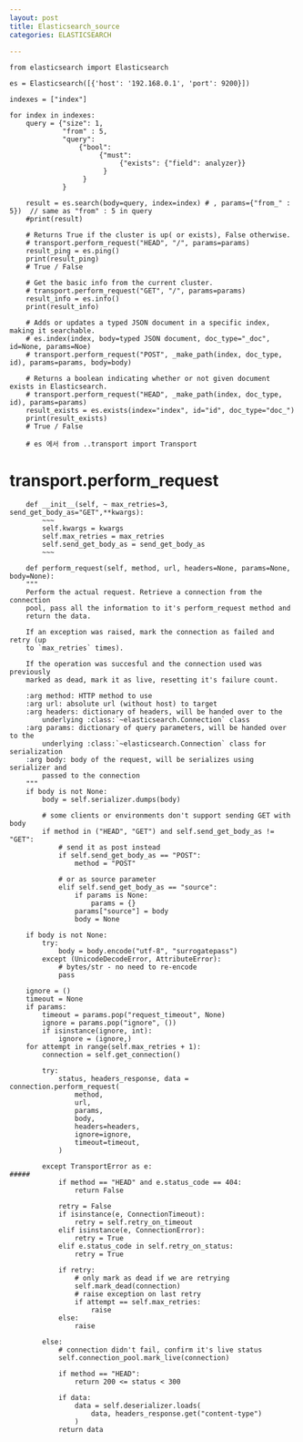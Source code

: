 ```yaml
---
layout: post
title: Elasticsearch_source
categories: ELASTICSEARCH

---
```





    from elasticsearch import Elasticsearch

    es = Elasticsearch([{'host': '192.168.0.1', 'port': 9200}])

    indexes = ["index"]

    for index in indexes:
        query = {"size": 1,
                 "from" : 5,
                 "query":
                     {"bool":
                          {"must":
                               {"exists": {"field": analyzer}}
                           }
                      }
                 }

        result = es.search(body=query, index=index) # , params={"from_" : 5})  // same as "from" : 5 in query
        #print(result)

        # Returns True if the cluster is up( or exists), False otherwise.
        # transport.perform_request("HEAD", "/", params=params)
        result_ping = es.ping()
        print(result_ping)
        # True / False

        # Get the basic info from the current cluster.
        # transport.perform_request("GET", "/", params=params)
        result_info = es.info()
        print(result_info)

        # Adds or updates a typed JSON document in a specific index, making it searchable.
        # es.index(index, body=typed JSON document, doc_type="_doc", id=None, params=Noe)
        # transport.perform_request("POST", _make_path(index, doc_type, id), params=params, body=body)

        # Returns a boolean indicating whether or not given document exists in Elasticsearch.
        # transport.perform_request("HEAD", _make_path(index, doc_type, id), params=params)
        result_exists = es.exists(index="index", id="id", doc_type="doc_")
        print(result_exists)
        # True / False
        
        # es 에서 from ..transport import Transport
        
        
# transport.perform_request

        def __init__(self, ~ max_retries=3, send_get_body_as="GET",**kwargs):
            ~~~
            self.kwargs = kwargs
            self.max_retries = max_retries
            self.send_get_body_as = send_get_body_as
            ~~~
        
        def perform_request(self, method, url, headers=None, params=None, body=None):
        """
        Perform the actual request. Retrieve a connection from the connection
        pool, pass all the information to it's perform_request method and
        return the data.

        If an exception was raised, mark the connection as failed and retry (up
        to `max_retries` times).

        If the operation was succesful and the connection used was previously
        marked as dead, mark it as live, resetting it's failure count.

        :arg method: HTTP method to use
        :arg url: absolute url (without host) to target
        :arg headers: dictionary of headers, will be handed over to the
            underlying :class:`~elasticsearch.Connection` class
        :arg params: dictionary of query parameters, will be handed over to the
            underlying :class:`~elasticsearch.Connection` class for serialization
        :arg body: body of the request, will be serializes using serializer and
            passed to the connection
        """
        if body is not None:
            body = self.serializer.dumps(body)

            # some clients or environments don't support sending GET with body
            if method in ("HEAD", "GET") and self.send_get_body_as != "GET":
                # send it as post instead
                if self.send_get_body_as == "POST":
                    method = "POST"

                # or as source parameter
                elif self.send_get_body_as == "source":
                    if params is None:
                        params = {}
                    params["source"] = body
                    body = None

        if body is not None:
            try:
                body = body.encode("utf-8", "surrogatepass")
            except (UnicodeDecodeError, AttributeError):
                # bytes/str - no need to re-encode
                pass

        ignore = ()
        timeout = None
        if params:
            timeout = params.pop("request_timeout", None)
            ignore = params.pop("ignore", ())
            if isinstance(ignore, int):
                ignore = (ignore,)
        for attempt in range(self.max_retries + 1):
            connection = self.get_connection()

            try:
                status, headers_response, data = connection.perform_request(
                    method,
                    url,
                    params,
                    body,
                    headers=headers,
                    ignore=ignore,
                    timeout=timeout,
                )

            except TransportError as e:                                ##### 
                if method == "HEAD" and e.status_code == 404:
                    return False

                retry = False
                if isinstance(e, ConnectionTimeout):
                    retry = self.retry_on_timeout
                elif isinstance(e, ConnectionError):
                    retry = True
                elif e.status_code in self.retry_on_status:
                    retry = True

                if retry:
                    # only mark as dead if we are retrying
                    self.mark_dead(connection)
                    # raise exception on last retry
                    if attempt == self.max_retries:
                        raise
                else:
                    raise

            else:
                # connection didn't fail, confirm it's live status
                self.connection_pool.mark_live(connection)

                if method == "HEAD":
                    return 200 <= status < 300

                if data:
                    data = self.deserializer.loads(
                        data, headers_response.get("content-type")
                    )
                return data

